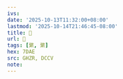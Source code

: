```yaml
---
ivs:
date: '2025-10-13T11:32:00+08:00'
lastmod: '2025-10-14T21:46:45-08:00'
title: 󰫗
url: 󰫗
tags: [綮, 綮]
hex: 7DAE
src: GHZR, DCCV
note:
---
```

